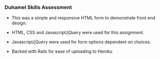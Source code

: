 ### Duhamel Skills Assessment

* This was a simple and responsive HTML form to demonstrate front end design.

* HTML, CSS and Javascript/jQuery were used for this assignment.

* Javascript/jQuery were used for form options dependent on choices.

* Backed with Rails for ease of uploading to Heroku
